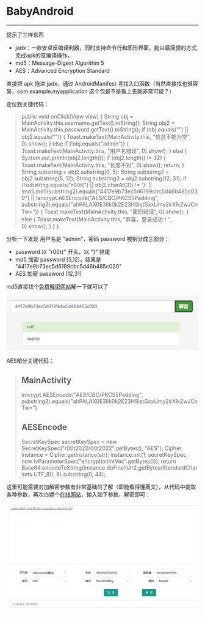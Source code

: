 # BabyAndroid

---

提示了三样东西

* jadx：一款安卓反编译利器，同时支持命令行和图形界面，能以最简便的方式完成apk的反编译操作。
* md5：Message-Digest Algorithm 5
* AES：Advanced Encryption Standard

直接把 apk 拖进 jadx，通过 AndroidManifest 寻找入口函数（当然直接找也很容易，com.example.myapplication 这个包是不是看上去就非常可疑？）

定位到关键代码：

> public void onClick(View view) {
>             String obj = MainActivity.this.username.getText().toString();
>             String obj2 = MainActivity.this.password.getText().toString();
>             if (obj.equals("") || obj2.equals("")) {
>                 Toast.makeText(MainActivity.this, "信息不能为空", 0).show();
>             } else if (!obj.equals("admin")) {
>                 Toast.makeText(MainActivity.this, "用户名错误", 0).show();
>             } else {
>                 System.out.println(obj2.length());
>                 if (obj2.length() != 32) {
>                     Toast.makeText(MainActivity.this, "长度不对", 0).show();
>                     return;
>                 }
>                 String substring = obj2.substring(0, 5);
>                 String substring2 = obj2.substring(5, 12);
>                 String substring3 = obj2.substring(12, 31);
>                 if (!substring.equals("r00t{") || obj2.charAt(31) != '}' || !md5.md5(substring2).equals("4417e9b73ec5d6199cbc5d46b485c030") || !encrypt.AESEncode("AES/CBC/PKCS5Padding", substring3).equals("ahPALAX0E3Ilk0k2E23HSlstGxxUmy2irXIkZwJCnTw=")) {
>                     Toast.makeText(MainActivity.this, "密码错误", 0).show();
>                 } else {
>                     Toast.makeText(MainActivity.this, "恭喜，登录成功！", 0).show();
>                 }
>             }
>         }

分析一下发现 用户名是 "admin"，密码 password 被拆分成三部分：

* password 以 "r00t{" 开头，以 "}" 结尾
* md5 加密 password [5,12)，结果是 "4417e9b73ec5d6199cbc5d46b485c030"
* AES 加密 password  [12,31)

md5直接找个[免费解密网站](https://www.somd5.com/)解一下就可以了

![image-20220508114119655](wp-1.png)

AES部分关键代码：

> ## MainActivity
>
> encrypt.AESEncode("AES/CBC/PKCS5Padding", substring3).equals("ahPALAX0E3Ilk0k2E23HSlstGxxUmy2irXIkZwJCnTw=")
>
> ## AESEncode
>
> SecretKeySpec secretKeySpec = new SecretKeySpec("r00t2022r00t2022".getBytes(), "AES");
> Cipher instance = Cipher.getInstance(str);
> instance.init(1, secretKeySpec, new IvParameterSpec("encryptionIntVec".getBytes()));
> return Base64.encodeToString(instance.doFinal(str2.getBytes(StandardCharsets.UTF_8)), 8).substring(0, 44);

这里可能需要对加解密参数有非常基础的了解（即能看得懂英文），从代码中提取各种参数，再次白嫖个[在线网站](http://www.hiencode.com/caes.html)，输入如下参数，解密即可：

![image-20220508114631420](wp-2.png)

